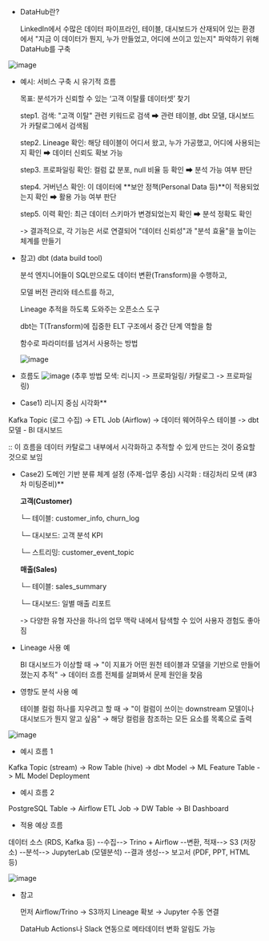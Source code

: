 * DataHub란?

  LinkedIn에서 수많은 데이터 파이프라인, 테이블, 대시보드가 산재되어 있는 환경에서 "지금 이 데이터가 뭔지, 누가 만들었고, 어디에 쓰이고 있는지" 파악하기 위해 DataHub를 구축

![image](https://github.com/user-attachments/assets/5477b9f4-052f-4d42-bb1f-1f849abf05f7)


* 예시: 서비스 구축 시 유기적 흐름

  목표: 분석가가 신뢰할 수 있는 ‘고객 이탈률 데이터셋’ 찾기
  
	step1. 검색: "고객 이탈" 관련 키워드로 검색 ⮕ 관련 테이블, dbt 모델, 대시보드가 카탈로그에서 검색됨
 
	step2. Lineage 확인: 해당 테이블이 어디서 왔고, 누가 가공했고, 어디에 사용되는지 확인 ⮕ 데이터 신뢰도 확보 가능
 
	step3. 프로파일링 확인: 컬럼 값 분포, null 비율 등 확인 ⮕ 분석 가능 여부 판단
 
	step4. 거버넌스 확인: 이 데이터에 **보안 정책(Personal Data 등)**이 적용되었는지 확인 ⮕ 활용 가능 여부 판단
 
	step5. 이력 확인: 최근 데이터 스키마가 변경되었는지 확인 ⮕ 분석 정확도 확인
 
    -> 결과적으로, 각 기능은 서로 연결되어 "데이터 신뢰성"과 "분석 효율"을 높이는 체계를 만들기



* 참고) dbt (data build tool)

  분석 엔지니어들이 SQL만으로도 데이터 변환(Transform)을 수행하고, 
  
  모델 버전 관리와 테스트를 하고,
  
  Lineage 추적을 하도록 도와주는 오픈소스 도구
  
  dbt는 T(Transform)에 집중한 ELT 구조에서 중간 단계 역할을 함
  
  함수로 파라미터를 넘겨서 사용하는 방법
  
  ![image](https://github.com/user-attachments/assets/278cfa1a-3f36-4ed4-a89d-dd0519afd415)



* 흐름도 
  ![image](https://github.com/user-attachments/assets/64393a2e-aa01-4191-95aa-cfef55b9c519)
  (추후 방법 모색: 리니지 -> 프로파일링/ 카탈로그 -> 프로파일링)


* Case1) 리니지 중심 시각화**

Kafka Topic (로그 수집) -> ETL Job (Airflow) -> 데이터 웨어하우스 테이블 -> dbt 모델 - BI 대시보드

  :: 이 흐름을 데이터 카탈로그 내부에서 시각화하고 추적할 수 있게 만드는 것이 중요할것으로 보임


* Case2) 도메인 기반 분류 체계 설정 (주제-업무 중심) 시각화 : 태깅처리 모색  (#3차 미팅준비)**

  **고객(Customer)**
  
  └─ 테이블: customer_info, churn_log
  
  └─ 대시보드: 고객 분석 KPI
  
  └─ 스트리밍: customer_event_topic


  **매출(Sales)**

  └─ 테이블: sales_summary

  └─ 대시보드: 일별 매출 리포트
  
  -> 다양한 유형 자산을 하나의 업무 맥락 내에서 탐색할 수 있어 사용자 경험도 좋아짐


* Lineage 사용 예

  BI 대시보드가 이상할 때 → "이 지표가 어떤 원천 테이블과 모델을 기반으로 만들어졌는지 추적" → 데이터 흐름 전체를 살펴봐서 문제 원인을 찾음


* 영향도 분석 사용 예
  
  테이블 컬럼 하나를 지우려고 할 때 → "이 컬럼이 쓰이는 downstream 모델이나 대시보드가 뭔지 알고 싶음" → 해당 컬럼을 참조하는 모든 요소를 목록으로 출력


 ![image](https://github.com/user-attachments/assets/0c7834b3-6fff-426f-8b16-b47730d83863)

 
* 예시 흐름 1

Kafka Topic (stream) -> Row Table (hive) -> dbt Model -> ML Feature Table -> ML Model Deployment



* 예시 흐름 2

PostgreSQL Table -> Airflow ETL Job -> DW Table -> BI Dashboard


* 적용 예상 흐름 

데이터 소스 (RDS, Kafka 등) --수집--> Trino + Airflow --변환, 적재--> S3 (저장소) --분석--> JupyterLab (모델분석) --결과 생성--> 보고서 (PDF, PPT, HTML 등) 


![image](https://github.com/user-attachments/assets/6cd22750-5d3f-422d-9462-0f463111612b)



* 참고
  
  먼저 Airflow/Trino → S3까지 Lineage 확보 → Jupyter 수동 연결

  DataHub Actions나 Slack 연동으로 메타데이터 변화 알림도 가능


  

